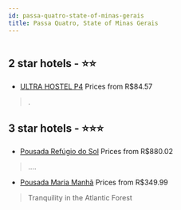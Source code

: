 ```yaml
---
id: passa-quatro-state-of-minas-gerais
title: Passa Quatro, State of Minas Gerais
---
```


<center><img src="https://static.hotelurbano.com/reservas/prod0/16/16776/5d03ab26a2503_ultra-hostel-p4.jpg" alt="" /></center>


##  2 star hotels - ⭐️⭐️

-    [ULTRA HOSTEL P4](https://us.hurb.com/hotels/passa-quatro/ultra-hostel-p4-16776?cmp=18055) Prices from R$84.57
   > .

##  3 star hotels - ⭐️⭐️⭐️

-    [Pousada Refúgio do Sol](https://us.hurb.com/hotels/passa-quatro/pousada-refugio-do-sol-8762?cmp=18055) Prices from R$880.02
   > ....
-    [Pousada Maria Manhã](https://us.hurb.com/hotels/passa-quatro/pousada-maria-manha-5109?cmp=18055) Prices from R$349.99
   > Tranquility in the Atlantic Forest
